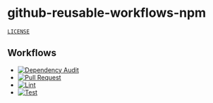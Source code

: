# github-reusable-workflows-npm

[`LICENSE`](./LICENSE.md)

## Workflows

- [![Dependency Audit](https://github.com/percebus/github-reusable-workflows-npm/actions/workflows/npm_audit.yml/badge.svg)](https://github.com/percebus/github-reusable-workflows-npm/actions/workflows/npm_audit.yml)
- [![Pull Request](https://github.com/percebus/github-reusable-workflows-npm/actions/workflows/pull_request.yml/badge.svg)](https://github.com/percebus/github-reusable-workflows-npm/actions/workflows/pull_request.yml)
- [![Lint](https://github.com/percebus/github-reusable-workflows-npm/actions/workflows/npm_run_lint.yml/badge.svg)](https://github.com/percebus/github-reusable-workflows-npm/actions/workflows/npm_run_lint.yml)
- [![Test](https://github.com/percebus/github-reusable-workflows-npm/actions/workflows/npm_test.yml/badge.svg)](https://github.com/percebus/github-reusable-workflows-npm/actions/workflows/npm_test.yml)
